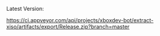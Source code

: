 Latest Version:

https://ci.appveyor.com/api/projects/xboxdev-bot/extract-xiso/artifacts/export/Release.zip?branch=master
